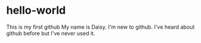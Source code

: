 # hello-world
This is my first github
My name is Daisy. I'm new to github. I've heard about github before but I've never used it.

